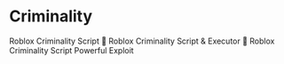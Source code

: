 # Criminality
Roblox Criminality Script 🚀 Roblox Criminality Script &amp; Executor 🚀 Roblox Criminality Script Powerful Exploit

